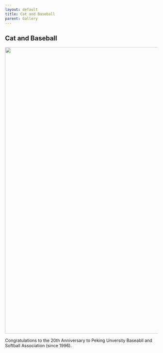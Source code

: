 ```yaml
---
layout: default
title: Cat and Baseball
parent: Gallery
---
```


## Cat and Baseball

<img src="https://i.pximg.net/img-original/img/2016/02/25/23/32/26/55485195_p0.jpg" width="945" height="945">

Congratulations to the 20th Anniversary to Peking Unversity Baseabll and Softball Association (since 1996).
